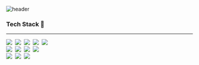 ![header](https://capsule-render.vercel.app/api?type=waving&color=timeGradient&text=Welcome%20to%20Yujin's%20GitHub%20👋&animation=twinkling&fontSize=45&fontAlignY=40&fontAlign=&height=240)

[//]: # (![Anurag's GitHub stats]&#40;https://github-readme-stats.vercel.app/api?username=uuujini&show_icons=true&theme=radical&#41;)

<h3>Tech Stack 🌱</h3>
<hr>
<div>
  <img src="https://img.shields.io/badge/Java-007396.svg?style=flat&logo=java&logoColor=white" />&nbsp;
  <img src="https://img.shields.io/badge/Spring-6DB33F.svg?style=flat&logo=spring&logoColor=white" />&nbsp;
  <img src="https://img.shields.io/badge/Redis-DC382D.svg?style=flat&logo=redis&logoColor=white" />&nbsp;
  <img src="https://img.shields.io/badge/JPA-007396.svg?style=flat&logo=hibernate&logoColor=white" />&nbsp;
  <img src="https://img.shields.io/badge/MySQL-4479A1.svg?style=flat&logo=mysql&logoColor=white" />&nbsp;
</div>

<div>
  <img src="https://img.shields.io/badge/GitHub%20Actions-2088FF.svg?style=flat&logo=githubactions&logoColor=white" />&nbsp;
  <img src="https://img.shields.io/badge/Docker-2496ED.svg?style=flat&logo=docker&logoColor=white" />&nbsp;
  <img src="https://img.shields.io/badge/AWS%20EC2-FF9900.svg?style=flat&logo=amazonec2&logoColor=white" />&nbsp;
  <img src="https://img.shields.io/badge/AWS%20S3-569A31.svg?style=flat&logo=amazons3&logoColor=white" />&nbsp;
</div>

<div>
  <img src="https://img.shields.io/badge/Python-3776AB.svg?style=flat&logo=python&logoColor=white" />&nbsp;
  <img src="https://img.shields.io/badge/Flask-000000.svg?style=flat&logo=flask&logoColor=white" />&nbsp;
  <img src="https://img.shields.io/badge/React%20Native-61DAFB.svg?style=flat&logo=react&logoColor=black" />&nbsp;
</div>

<!--
**uuujini/uuujini** is a ✨ _special_ ✨ repository because its `README.md` (this file) appears on your GitHub profile.

Here are some ideas to get you started:

- 🔭 I’m currently working on ...
- 🌱 I’m currently learning ...
- 👯 I’m looking to collaborate on ...
- 🤔 I’m looking for help with ...
- 💬 Ask me about ...
- 📫 How to reach me: ...
- 😄 Pronouns: ...
- ⚡ Fun fact: ...
-->
